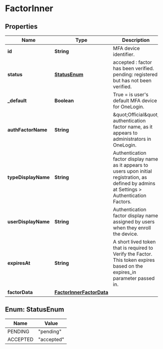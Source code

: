 

# FactorInner


## Properties

| Name | Type | Description | Notes |
|------------ | ------------- | ------------- | -------------|
|**id** | **String** | MFA device identifier. |  [optional] |
|**status** | [**StatusEnum**](#StatusEnum) | accepted : factor has been verified. pending: registered but has not been verified. |  [optional] |
|**_default** | **Boolean** | True &#x3D; is user&#39;s default MFA device for OneLogin. |  [optional] |
|**authFactorName** | **String** | \&quot;Official\&quot; authentication factor name, as it appears to administrators in OneLogin. |  [optional] |
|**typeDisplayName** | **String** | Authentication factor display name as it appears to users upon initial registration, as defined by admins at Settings &gt; Authentication Factors. |  [optional] |
|**userDisplayName** | **String** | Authentication factor display name assigned by users when they enroll the device. |  [optional] |
|**expiresAt** | **String** | A short lived token that is required to Verify the Factor. This token expires based on the expires_in parameter passed in. |  [optional] |
|**factorData** | [**FactorInnerFactorData**](FactorInnerFactorData.md) |  |  [optional] |



## Enum: StatusEnum

| Name | Value |
|---- | -----|
| PENDING | &quot;pending&quot; |
| ACCEPTED | &quot;accepted&quot; |



